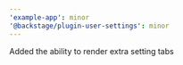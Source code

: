 ```yaml
---
'example-app': minor
'@backstage/plugin-user-settings': minor
---
```


Added the ability to render extra setting tabs
